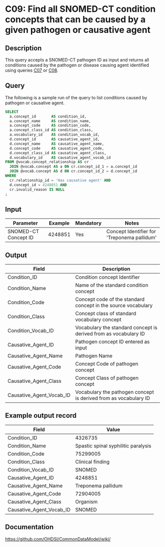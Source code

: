 <!---
Group:condition
Name:C09 Find all SNOMED-CT condition concepts that can be caused by a given pathogen or causative agent
Author:Patrick Ryan
CDM Version: 5.3
-->

# C09: Find all SNOMED-CT condition concepts that can be caused by a given pathogen or causative agent

## Description
This query accepts a SNOMED-CT pathogen ID as input and returns all conditions caused by the pathogen or disease causing agent identified using queries  [C07](http://vocabqueries.omop.org/condition-queries/c7) or  [C08](http://vocabqueries.omop.org/condition-queries/c8).

## Query
The following is a sample run of the query to list conditions caused by pathogen or causative agent.

```sql
SELECT
  a.concept_id       AS condition_id,
  a.concept_name     AS condition_name,
  a.concept_code     AS condition_code,
  a.concept_class_id AS condition_class,
  a.vocabulary_id    AS condition_vocab_id,
  d.concept_id       AS causative_agent_id,
  d.concept_name     AS causative_agent_name,
  d.concept_code     AS causative_agent_code,
  d.concept_class_id AS causative_agent_class,
  d.vocabulary_id    AS causative_agent_vocab_id
FROM @vocab.concept_relationship AS cr
  JOIN @vocab.concept AS a ON cr.concept_id_1 = a.concept_id
  JOIN @vocab.concept AS d ON cr.concept_id_2 = d.concept_id
WHERE
  cr.relationship_id = 'Has causative agent' AND
  d.concept_id = 4248851 AND
  cr.invalid_reason IS NULL
;
```
## Input

|  Parameter |  Example |  Mandatory |  Notes |
| --- | --- | --- | --- |
|  SNOMED-CT Concept ID |  4248851 |  Yes | Concept Identifier for 'Treponema pallidum' |


## Output

|  Field |  Description |
| --- | --- |
|  Condition_ID |  Condition concept Identifier |
|  Condition_Name |  Name of the standard condition concept |
|  Condition_Code |  Concept code of the standard concept in the source vocabulary |
|  Condition_Class |  Concept class of standard vocabulary concept |
|  Condition_Vocab_ID |  Vocabulary the standard concept is derived from as vocabulary ID |
|  Causative_Agent_ID |  Pathogen concept ID entered as input |
|  Causative_Agent_Name |  Pathogen Name |
|  Causative_Agent_Code |  Concept Code of pathogen concept |
|  Causative_Agent_Class |  Concept Class of pathogen concept |
|  Causative_Agent_Vocab_ID |  Vocabulary the pathogen concept is derived from as vocabulary ID |

## Example output record

|  Field |  Value |
| --- | --- |
|  Condition_ID |  4326735 |
|  Condition_Name |  Spastic spinal syphilitic paralysis |
|  Condition_Code |  75299005 |
|  Condition_Class |  Clinical finding |
|  Condition_Vocab_ID |  SNOMED |
|  Causative_Agent_ID |  4248851 |
|  Causative_Agent_Name |  Treponema pallidum |
|  Causative_Agent_Code |  72904005 |
|  Causative_Agent_Class |  Organism |
|  Causative_Agent_Vocab_ID |  SNOMED |

## Documentation
https://github.com/OHDSI/CommonDataModel/wiki/
